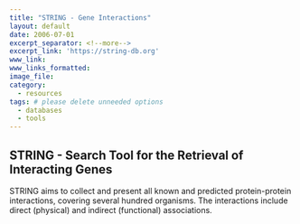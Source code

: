 ```yaml
---
title: "STRING - Gene Interactions"
layout: default
date: 2006-07-01
excerpt_separator: <!--more-->
excerpt_link: 'https://string-db.org'
www_link:
www_links_formatted:
image_file:
category:
  - resources
tags: # please delete unneeded options
  - databases
  - tools
---
```


## STRING - Search Tool for the Retrieval of Interacting Genes

STRING aims to collect and present all known and predicted protein-protein interactions, covering several hundred organisms. The interactions include direct (physical) and indirect (functional) associations.

<!--more-->

